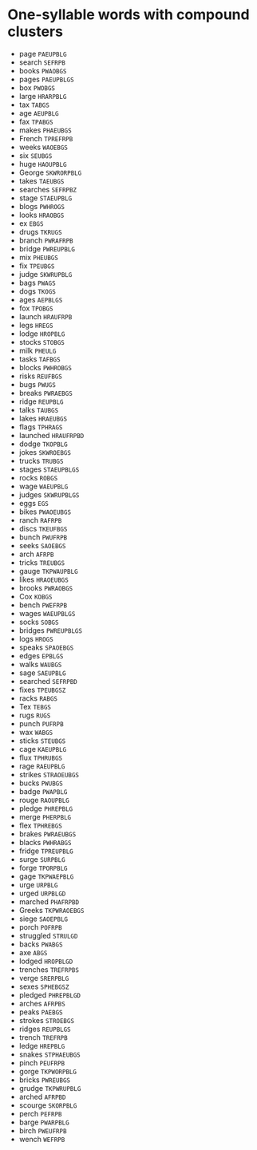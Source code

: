 # One-syllable words with compound clusters

* page `PAEUPBLG`
* search `SEFRPB`
* books `PWAOBGS`
* pages `PAEUPBLGS`
* box `PWOBGS`
* large `HRARPBLG`
* tax `TABGS`
* age `AEUPBLG`
* fax `TPABGS`
* makes `PHAEUBGS`
* French `TPREFRPB`
* weeks `WAOEBGS`
* six `SEUBGS`
* huge `HAOUPBLG`
* George `SKWRORPBLG`
* takes `TAEUBGS`
* searches `SEFRPBZ`
* stage `STAEUPBLG`
* blogs `PWHROGS`
* looks `HRAOBGS`
* ex `EBGS`
* drugs `TKRUGS`
* branch `PWRAFRPB`
* bridge `PWREUPBLG`
* mix `PHEUBGS`
* fix `TPEUBGS`
* judge `SKWRUPBLG`
* bags `PWAGS`
* dogs `TKOGS`
* ages `AEPBLGS`
* fox `TPOBGS`
* launch `HRAUFRPB`
* legs `HREGS`
* lodge `HROPBLG`
* stocks `STOBGS`
* milk `PHEULG`
* tasks `TAFBGS`
* blocks `PWHROBGS`
* risks `REUFBGS`
* bugs `PWUGS`
* breaks `PWRAEBGS`
* ridge `REUPBLG`
* talks `TAUBGS`
* lakes `HRAEUBGS`
* flags `TPHRAGS`
* launched `HRAUFRPBD`
* dodge `TKOPBLG`
* jokes `SKWROEBGS`
* trucks `TRUBGS`
* stages `STAEUPBLGS`
* rocks `ROBGS`
* wage `WAEUPBLG`
* judges `SKWRUPBLGS`
* eggs `EGS`
* bikes `PWAOEUBGS`
* ranch `RAFRPB`
* discs `TKEUFBGS`
* bunch `PWUFRPB`
* seeks `SAOEBGS`
* arch `AFRPB`
* tricks `TREUBGS`
* gauge `TKPWAUPBLG`
* likes `HRAOEUBGS`
* brooks `PWRAOBGS`
* Cox `KOBGS`
* bench `PWEFRPB`
* wages `WAEUPBLGS`
* socks `SOBGS`
* bridges `PWREUPBLGS`
* logs `HROGS`
* speaks `SPAOEBGS`
* edges `EPBLGS`
* walks `WAUBGS`
* sage `SAEUPBLG`
* searched `SEFRPBD`
* fixes `TPEUBGSZ`
* racks `RABGS`
* Tex `TEBGS`
* rugs `RUGS`
* punch `PUFRPB`
* wax `WABGS`
* sticks `STEUBGS`
* cage `KAEUPBLG`
* flux `TPHRUBGS`
* rage `RAEUPBLG`
* strikes `STRAOEUBGS`
* bucks `PWUBGS`
* badge `PWAPBLG`
* rouge `RAOUPBLG`
* pledge `PHREPBLG`
* merge `PHERPBLG`
* flex `TPHREBGS`
* brakes `PWRAEUBGS`
* blacks `PWHRABGS`
* fridge `TPREUPBLG`
* surge `SURPBLG`
* forge `TPORPBLG`
* gage `TKPWAEPBLG`
* urge `URPBLG`
* urged `URPBLGD`
* marched `PHAFRPBD`
* Greeks `TKPWRAOEBGS`
* siege `SAOEPBLG`
* porch `POFRPB`
* struggled `STRULGD`
* backs `PWABGS`
* axe `ABGS`
* lodged `HROPBLGD`
* trenches `TREFRPBS`
* verge `SRERPBLG`
* sexes `SPHEBGSZ`
* pledged `PHREPBLGD`
* arches `AFRPBS`
* peaks `PAEBGS`
* strokes `STROEBGS`
* ridges `REUPBLGS`
* trench `TREFRPB`
* ledge `HREPBLG`
* snakes `STPHAEUBGS`
* pinch `PEUFRPB`
* gorge `TKPWORPBLG`
* bricks `PWREUBGS`
* grudge `TKPWRUPBLG`
* arched `AFRPBD`
* scourge `SKORPBLG`
* perch `PEFRPB`
* barge `PWARPBLG`
* birch `PWEUFRPB`
* wench `WEFRPB`
